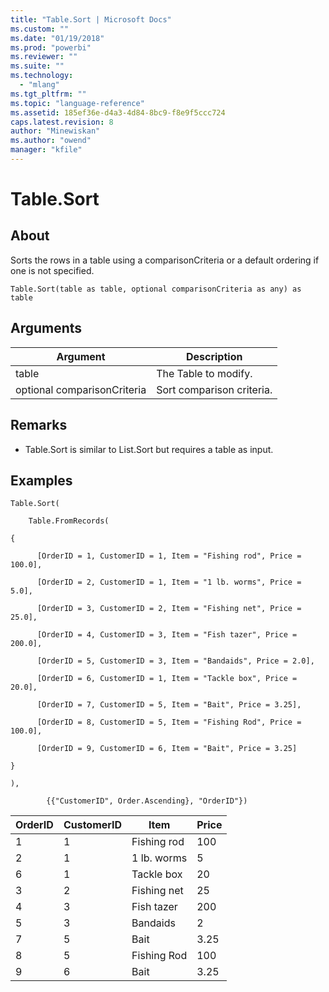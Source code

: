 ```yaml
---
title: "Table.Sort | Microsoft Docs"
ms.custom: ""
ms.date: "01/19/2018"
ms.prod: "powerbi"
ms.reviewer: ""
ms.suite: ""
ms.technology: 
  - "mlang"
ms.tgt_pltfrm: ""
ms.topic: "language-reference"
ms.assetid: 185ef36e-d4a3-4d84-8bc9-f8e9f5ccc724
caps.latest.revision: 8
author: "Minewiskan"
ms.author: "owend"
manager: "kfile"
---
```

# Table.Sort

  
## About  
Sorts the rows in a table using a comparisonCriteria or a default ordering if one is not specified.  
  
```  
Table.Sort(table as table, optional comparisonCriteria as any) as table  
```  
  
## Arguments  
  
|Argument|Description|  
|------------|---------------|  
|table|The Table to modify.|  
|optional comparisonCriteria|Sort comparison criteria.|  
  
## <a name="__toc360789717"></a>Remarks  
  
-   Table.Sort is similar to List.Sort but requires a table as input.  
  
## Examples  
  
```  
Table.Sort(  
  
    Table.FromRecords(  
  
{  
  
      [OrderID = 1, CustomerID = 1, Item = "Fishing rod", Price = 100.0],  
  
      [OrderID = 2, CustomerID = 1, Item = "1 lb. worms", Price = 5.0],  
  
      [OrderID = 3, CustomerID = 2, Item = "Fishing net", Price = 25.0],  
  
      [OrderID = 4, CustomerID = 3, Item = "Fish tazer", Price = 200.0],  
  
      [OrderID = 5, CustomerID = 3, Item = "Bandaids", Price = 2.0],  
  
      [OrderID = 6, CustomerID = 1, Item = "Tackle box", Price = 20.0],  
  
      [OrderID = 7, CustomerID = 5, Item = "Bait", Price = 3.25],  
  
      [OrderID = 8, CustomerID = 5, Item = "Fishing Rod", Price = 100.0],  
  
      [OrderID = 9, CustomerID = 6, Item = "Bait", Price = 3.25]  
  
}  
  
),  
  
        {{"CustomerID", Order.Ascending}, "OrderID"})  
```  
  
|OrderID|CustomerID|Item|Price|  
|-----------|--------------|--------|---------|  
|1|1|Fishing rod|100|  
|2|1|1 lb. worms|5|  
|6|1|Tackle box|20|  
|3|2|Fishing net|25|  
|4|3|Fish tazer|200|  
|5|3|Bandaids|2|  
|7|5|Bait|3.25|  
|8|5|Fishing Rod|100|  
|9|6|Bait|3.25|  
  
